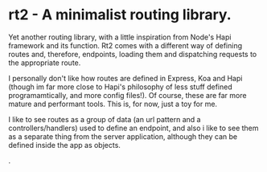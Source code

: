 # rt2 - A minimalist routing library.

Yet another routing library, with a little inspiration from Node's Hapi framework and its <reply> function.
Rt2 comes with a different way of defining routes and, therefore, endpoints, loading them and dispatching requests to the appropriate route.

I personally don't like how routes are defined in Express, Koa and Hapi (though im far more close to Hapi's philosophy of less stuff defined programamtically, and more config files!).
Of course, these are far more mature and performant tools. This is, for now, just a toy for me.

I like to see routes as a group of data (an url pattern and a controllers/handlers) used to define an endpoint, and also i like to see them as a separate thing from the server application, although they can be defined inside the app as objects.

<More soon>.


